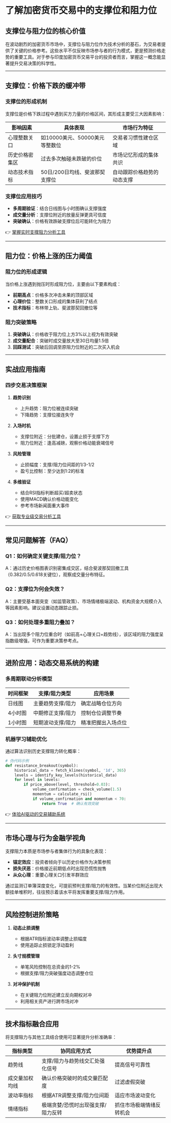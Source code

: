 # 了解加密货币交易中的支撑位和阻力位

## 支撑位与阻力位的核心价值
在波动剧烈的加密货币市场中，支撑位与阻力位作为技术分析的基石，为交易者提供了关键的价格参考。这些水平不仅反映市场参与者的行为模式，更是预测价格走势的重要工具。对于参与印度加密货币交易平台的投资者而言，掌握这一概念能显著提升交易决策的科学性。

---

## 支撑位：价格下跌的缓冲带

### 支撑位的形成机制
支撑位是价格下跌过程中遇到买方力量的价格区间，其形成主要受三大因素影响：

| 影响因素       | 具体表现                          | 市场行为特征               |
|----------------|-----------------------------------|--------------------------|
| 心理整数关口   | 如10000美元、50000美元等整数位     | 交易者习惯性建仓区域       |
| 历史价格密集区 | 过去多次触碰未跌破的价位          | 市场记忆形成的集体共识     |
| 动态技术指标   | 50日/200日均线、斐波那契支撑位    | 自动跟踪价格趋势的动态支撑 |

### 支撑位应用技巧
- **多周期验证**：结合日线图与小时图确认支撑强度
- **成交量分析**：支撑位附近的放量反弹更具可信度
- **突破确认**：价格有效跌破支撑位后可能转化为阻力

👉 [掌握实时支撑阻力分析工具](https://bit.ly/okx_welcome)

---

## 阻力位：价格上涨的压力阈值

### 阻力位的形成逻辑
当价格上涨遇到抛压时形成阻力位，主要由以下要素构成：
- **前期高点**：价格多次冲击未果的顶部区域
- **心理价位**：整数关口形成的集体获利了结点
- **技术指标**：布林带上轨、斐波那契回撤位等

### 阻力突破策略
1. **突破确认**：价格收于阻力位上方3%以上视为有效突破
2. **成交量配合**：突破时成交量放大至30日均量1.5倍
3. **回踩测试**：突破后回调至原阻力位附近的二次买入机会

---

## 实战应用指南

### 四步交易决策框架
1. **趋势识别**
   - 上升趋势：阻力位被连续突破
   - 下降趋势：支撑位接连失守

2. **入场时机**
   - 支撑位附近：分批建仓，设置止损于支撑下方
   - 阻力位附近：逢高减磅，观察价格动能衰竭信号

3. **风险管理**
   - 止损幅度：支撑/阻力位间距的1/3-1/2
   - 盈亏比控制：至少达到1:2的标准

4. **多维验证**
   - 结合RSI指标判断超买/超卖状态
   - 使用MACD确认价格动能变化
   - 参考市场新闻面重大事件

👉 [获取专业级交易分析工具](https://bit.ly/okx_welcome)

---

## 常见问题解答（FAQ）

### Q1：如何确定关键支撑/阻力位？
A：通过历史价格图表识别密集成交区，结合斐波那契回撤工具（0.382/0.5/0.618关键位），观察成交量分布特征。

### Q2：支撑位为何会失效？
A：主要受基本面突变（如监管政策）、市场情绪极端波动、机构资金大规模介入等因素影响。建议设置动态跟踪止损。

### Q3：如何处理多重阻力叠加？
A：当出现多个阻力位重合时（如前高+心理关口+趋势线），该区域的阻力强度呈指数级增强，可作为重要决策参考点。

---

## 进阶应用：动态交易系统的构建

### 多周期联动分析模型
| 时间框架 | 支撑/阻力类型        | 应用场景               |
|----------|----------------------|------------------------|
| 日线图   | 主要趋势支撑/阻力    | 确定战略仓位方向       |
| 4小时图  | 中期修正支撑/阻力    | 控制仓位调整节奏       |
| 1小时图  | 短期波动支撑/阻力    | 精准把握出入场点位     |

### 机器学习辅助优化
通过算法识别历史支撑阻力转化概率：
```python
# 伪代码示例
def resistance_breakout(symbol):
    historical_data = fetch_klines(symbol, '1d', 365)
    levels = identify_key_levels(historical_data)
    for level in levels:
        if price_above(level, threshold=0.03):
            volume_confirmation = check_volume(1.5)
            momentum = calculate_rsi()
            if volume_confirmation and momentum < 70:
                return True  # 确认有效突破
```

👉 [体验AI驱动的交易辅助系统](https://bit.ly/okx_welcome)

---

## 市场心理与行为金融学视角
支撑阻力本质是市场参与者集体行为的具象化表现：
- **锚定效应**：投资者倾向于以历史价格作为决策参照
- **损失厌恶**：价格接近前期低点时出现恐慌性抛售
- **从众心理**：重要心理关口引发羊群效应

通过监测订单簿深度变化，可提前预判支撑/阻力的有效性。当某价位附近出现大额挂单堆积时，往往预示着该水平将发挥重要支撑/阻力作用。

---

## 风险控制进阶策略
1. **动态止损调整**
   - 根据ATR指标波动率调整止损幅度
   - 使用追踪止损锁定浮动盈利

2. **头寸规模管理**
   - 单笔风险控制在总资金的1-2%
   - 根据支撑/阻力突破强度动态调整仓位

3. **对冲保护机制**
   - 在关键阻力位附近建立反向期权对冲
   - 利用相关资产进行跨市场对冲

---

## 技术指标融合应用
将支撑阻力与其他工具结合使用可显著提升分析准确率：

| 指标类型       | 协同应用方式                          | 优势提升点               |
|----------------|---------------------------------------|--------------------------|
| 趋势线         | 支撑/阻力与趋势线交汇处强化信号       | 提高信号可靠性           |
| 成交量加权均线 | 确认价格突破时的成交量匹配度          | 过滤虚假突破             |
| 波动率指标     | 根据ATR调整支撑/阻力位间距            | 适应市场波动变化         |
| 情绪指标       | 极端贪婪/恐慌时出现强支撑/阻力反转    | 抓住市场极端情绪反转机会 |
